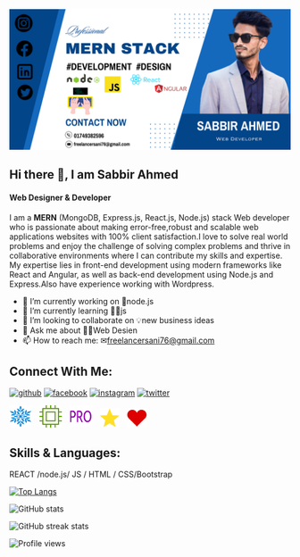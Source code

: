 <img src="https://github.com/sabbir-ahmed18/sabbir-ahmed18/blob/main/png_20230611_132814_0000%5B23%5D.png">

## Hi there 👋, I am Sabbir Ahmed
#### Web Designer & Developer 
I am a __MERN__ (MongoDB, Express.js, React.js, Node.js) stack Web developer who is passionate about making error-free,robust and scalable web applications websites with 100% client satisfaction.I love to solve real world problems and enjoy the challenge of solving complex problems and thrive in collaborative environments where I can contribute my skills and expertise. My expertise lies in front-end development using modern frameworks like React and Angular, as well as back-end development using Node.js and Express.Also have experience working with Wordpress. 

- 🔭 I’m currently working on 📒node.js 
- 🌱 I’m currently learning 👨‍💻js 
- 👯 I’m looking to collaborate on 💡new business ideas 
- 💬 Ask me about 👨‍💻Web Desien 
- 📫 How to reach me: ✉freelancersani76@gmail.com   

## Connect With Me:  
[<img src='https://cdn.jsdelivr.net/npm/simple-icons@3.0.1/icons/github.svg' alt='github' height='40'>](https://github.com/sabbir-ahmed18)  [<img src='https://cdn.jsdelivr.net/npm/simple-icons@3.0.1/icons/facebook.svg' alt='facebook' height='40'>](https://www.facebook.com/m.me)  [<img src='https://cdn.jsdelivr.net/npm/simple-icons@3.0.1/icons/instagram.svg' alt='instagram' height='40'>](https://www.instagram.com/sabbirahmed_18/)  [<img src='https://cdn.jsdelivr.net/npm/simple-icons@3.0.1/icons/twitter.svg' alt='twitter' height='40'>](https://twitter.com/Sabbir18_)  

<a href='https://archiveprogram.github.com/'><img src='https://raw.githubusercontent.com/acervenky/animated-github-badges/master/assets/acbadge.gif' width='40' height='40'></a> <a href='https://docs.github.com/en/developers'><img src='https://raw.githubusercontent.com/acervenky/animated-github-badges/master/assets/devbadge.gif' width='40' height='40'></a> <a href='https://github.com/pricing'><img src='https://raw.githubusercontent.com/acervenky/animated-github-badges/master/assets/pro.gif' width='40' height='40'></a> <a href='https://stars.github.com/'><img src='https://raw.githubusercontent.com/acervenky/animated-github-badges/master/assets/starbadge.gif' width='35' height='35'></a> <a href='https://docs.github.com/en/github/supporting-the-open-source-community-with-github-sponsors'><img src='https://raw.githubusercontent.com/acervenky/animated-github-badges/master/assets/sponsorbadge.gif' width='35' height='35'></a>   



## Skills & Languages:  

REACT /node.js/ JS / HTML / CSS/Bootstrap 

[![Top Langs](https://github-readme-stats.vercel.app/api/top-langs/?username=sabbir-ahmed18)](https://github.com/anuraghazra/github-readme-stats)

![GitHub stats](https://github-readme-stats.vercel.app/api?username=sabbir-ahmed18&show_icons=true)  

![GitHub streak stats](https://streak-stats.demolab.com/?user=sabbir-ahmed18)  

![Profile views](https://gpvc.arturio.dev/sabbir-ahmed18)  
